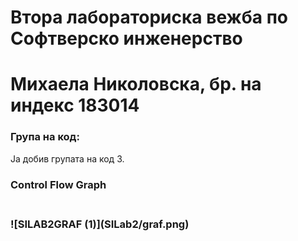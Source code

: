 # Втора лабораториска вежба по Софтверско инженерство
# Михаела Николовска, бр. на индекс 183014
 <h3>Група на код:</h3>
 <p>Ја добив групата на код 3.<p>
<h3>Control Flow Graph<h3> <br>
![SILAB2GRAF (1)](SILab2/graf.png)

